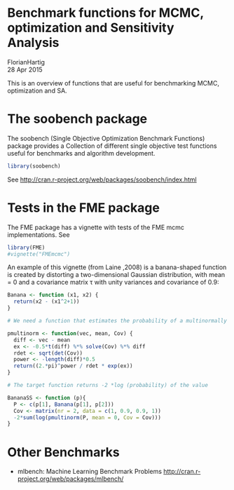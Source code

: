 # Benchmark functions for MCMC, optimization and Sensitivity Analysis
FlorianHartig  
28 Apr 2015  

This is an overview of functions that are useful for benchmarking MCMC, optimization and SA.


# The soobench package

The soobench (Single Objective Optimization Benchmark Functions) package provides a Collection of different single objective test functions useful for benchmarks and algorithm development.


```r
library(soobench)
```


See http://cran.r-project.org/web/packages/soobench/index.html

# Tests in the FME package

The FME package has a vignette with tests of the FME mcmc implementations. See


```r
library(FME)
#vignette("FMEmcmc")
```

An example of this vignette (from Laine ,2008) is a banana-shaped function is created by distorting a two-dimensional Gaussian distribution,
with mean = 0 and a covariance matrix τ with unity variances and covariance of 0.9:


```r
Banana <- function (x1, x2) {
  return(x2 - (x1^2+1))
}

# We need a function that estimates the probability of a multinormally distributed vector

pmultinorm <- function(vec, mean, Cov) {
  diff <- vec - mean
  ex <- -0.5*t(diff) %*% solve(Cov) %*% diff
  rdet <- sqrt(det(Cov))
  power <- -length(diff)*0.5
  return((2.*pi)^power / rdet * exp(ex))
}

# The target function returns -2 *log (probability) of the value

BananaSS <- function (p){
  P <- c(p[1], Banana(p[1], p[2]))
  Cov <- matrix(nr = 2, data = c(1, 0.9, 0.9, 1))
  -2*sum(log(pmultinorm(P, mean = 0, Cov = Cov)))
}
```

# Other Benchmarks

* mlbench: Machine Learning Benchmark Problems  http://cran.r-project.org/web/packages/mlbench/


